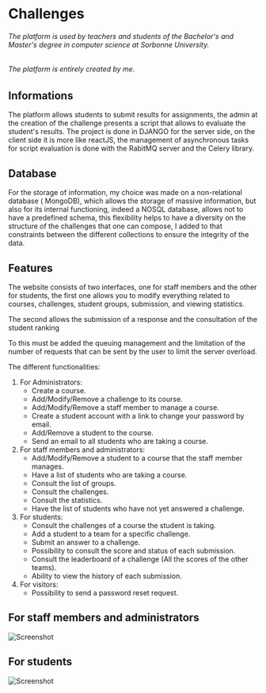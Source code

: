 # Challenges
###### The platform is used by teachers and students of the Bachelor's and Master's degree in computer science at Sorbonne University.
###### The platform is entirely created by me. 
## Informations
The platform allows students to submit results for assignments, the admin at the creation of the challenge presents a script that allows to evaluate the student's results.
The project is done in DJANGO for the server side, on the client side it is more like reactJS, the management of asynchronous tasks for script evaluation is done with the RabitMQ server and the Celery library. 

## Database
For the storage of information, my choice was made on a non-relational database ( MongoDB), which allows the storage of massive information, but also for its internal functioning, indeed a NOSQL database, allows not to have a predefined schema, this flexibility helps to have a diversity on the structure of the challenges that one can compose, I added to that constraints between the different collections to ensure the integrity of the data.



## Features
The website consists of two interfaces, one for staff members and the other for students, the first one allows you to modify everything related to courses, challenges, student groups, submission, and viewing statistics.

The second allows the submission of a response and the consultation of the student ranking

To this must be added the queuing management and the limitation of the number of requests that can be sent by the user to limit the server overload.   

	
The different functionalities:
1. For Administrators:
    - Create a course.
    - Add/Modify/Remove a challenge to its course.
    - Add/Modify/Remove a staff member to manage a course.
    - Create a student account with a link to change your password by email.
    - Add/Remove a student to the course.
    - Send an email to all students who are taking a course.
2. For staff members and administrators:
    - Add/Modify/Remove a student to a course that the staff member manages.
    - Have a list of students who are taking a course.
    - Consult the list of groups.
    - Consult the challenges.
    - Consult the statistics.
    - Have the list of students who have not yet answered a challenge.
3. For students:
    - Consult the challenges of a course the student is taking.
    - Add a student to a team for a specific challenge.
    - Submit an answer to a challenge.
    - Possibility to consult the score and status of each submission.
    - Consult the leaderboard of a challenge (All the scores of the other teams).
    - Ability to view the history of each submission.
4. For visitors:
    - Possibility to send a password reset request.


## For staff members and administrators
![Screenshot](https://github.com/SalimNedjam/EvalML/blob/master/staff.png)
## For students
![Screenshot](https://github.com/SalimNedjam/EvalML/blob/master/student.png)
